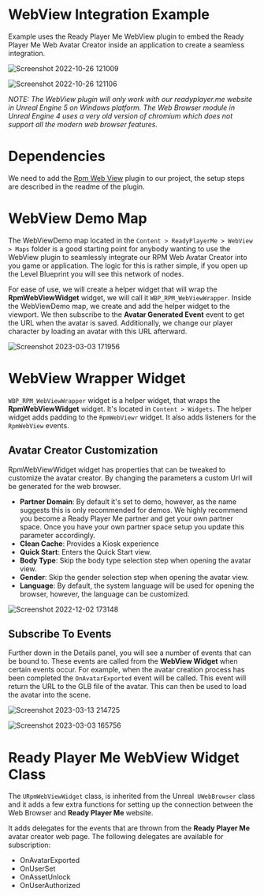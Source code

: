 # WebView Integration Example

Example uses the Ready Player Me WebView plugin to embed the Ready Player Me Web Avatar Creator inside an application to create a seamless integration. 

![Screenshot 2022-10-26 121009](https://user-images.githubusercontent.com/108666572/198000086-7771d6a5-70cc-4b39-b087-b0533257d9be.png)

![Screenshot 2022-10-26 121106](https://user-images.githubusercontent.com/108666572/198000119-79ea06ea-4a12-458d-8c7d-88cf7d7ab208.png)

*NOTE: The WebView plugin will only work with our readyplayer.me website in Unreal Engine 5 on Windows platform. The Web Browser module in Unreal Engine 4 uses a very old version of chromium which does not support all the modern web browser features.*

# Dependencies

We need to add the [Rpm Web View](https://github.com/readyplayerme/rpm-unreal-webview) plugin to our project, the setup steps are described in the readme of the plugin.

# WebView Demo Map

The WebViewDemo map located in the `Content > ReadyPlayerMe > WebView > Maps` folder is a good starting point for anybody wanting to use the WebView plugin to seamlessly integrate our RPM Web Avatar Creator into you game or application.  The logic for this is rather simple, if you open up the Level Blueprint you will see this network of nodes.

For ease of use, we will create a helper widget that will wrap the **RpmWebViewWidget** widget, we will call it `WBP_RPM_WebViewWrapper`.
Inside the WebViewDemo map, we create and add the helper widget to the viewport.
We then subscribe to the **Avatar Generated Event** event to get the URL when the avatar is saved.
Additionally, we change our player character by loading an avatar with this URL afterward.

![Screenshot 2023-03-03 171956](https://github.com/readyplayerme/rpm-unreal-webview/assets/3124894/41d93145-797f-45c0-86df-dc407b1497f0)

# WebView Wrapper Widget

`WBP_RPM_WebViewWrapper` widget is a helper widget, that wraps the **RpmWebViewWidget** widget. It's located in `Content > Widgets`.
The helper widget adds padding to the `RpmWebViewr` widget. It also adds listeners for the `RpmWebView` events.

## Avatar Creator Customization

RpmWebViewWidget widget has properties that can be tweaked to customize the avatar creator. By changing the parameters a custom Url will be generated for the web browser.
- **Partner Domain**: By default it's set to demo, however, as the name suggests this is only recommended for demos. We highly recommend you become a Ready Player Me partner and get your own partner space. Once you have your own partner space setup you update this parameter accordingly.
- **Clean Cache**: Provides a Kiosk experience
- **Quick Start**: Enters the Quick Start view.
- **Body Type**: Skip the body type selection step when opening the avatar view.
- **Gender**: Skip the gender selection step when opening the avatar view.
- **Language**: By default, the system language will be used for opening the browser, however, the language can be customized.

![Screenshot 2022-12-02 173148](https://user-images.githubusercontent.com/3124894/205340278-cc75a168-7813-4e32-bfdb-e44e41f00555.png)

## Subscribe To Events

Further down in the Details panel, you will see a number of events that can be bound to.
These events are called from the **WebView Widget** when certain events occur.
For example, when the avatar creation process has been completed the `OnAvatarExported` event will be called.
This event will return the URL to the GLB file of the avatar. This can then be used to load the avatar into the scene.

![Screenshot 2023-03-13 214725](https://github.com/readyplayerme/rpm-unreal-webview/assets/3124894/ecbf65cc-9231-4816-96c4-8ce1420077e4)

![Screenshot 2023-03-03 165756](https://github.com/readyplayerme/rpm-unreal-webview/assets/3124894/cb3d86e8-2ce1-4381-b93f-45b8dd9da788)

# Ready Player Me WebView Widget Class

The `URpmWebViewWidget` class, is inherited from the Unreal` UWebBrowser` class and it adds a few extra functions for setting up the connection between the Web Browser and **Ready Player Me** website.

It adds delegates for the events that are thrown from the **Ready Player Me** avatar creator web page.
The following delegates are available for subscription:
- OnAvatarExported
- OnUserSet
- OnAssetUnlock
- OnUserAuthorized
